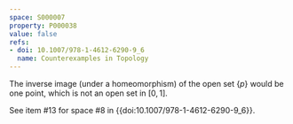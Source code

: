 ```yaml
---
space: S000007
property: P000038
value: false
refs:
- doi: 10.1007/978-1-4612-6290-9_6
  name: Counterexamples in Topology
---
```


The inverse image (under a homeomorphism) of the open set $\{p\}$ would be one point, which is not an open set in $[0,1]$.

See item #13 for space #8 in {{doi:10.1007/978-1-4612-6290-9_6}}.
